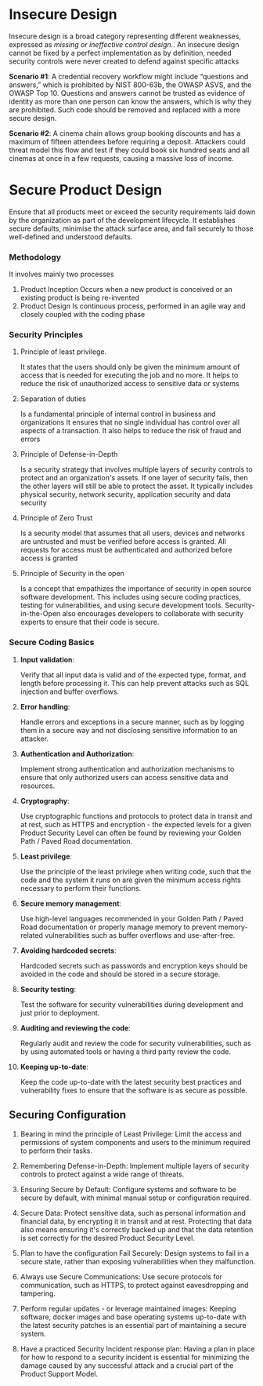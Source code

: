 # Insecure Design

Insecure design is a broad category representing different weaknesses, expressed as *missing or ineffective control design.*. An insecure design cannot be fixed by a perfect implementation as by definition, needed security controls were never created to defend against specific attacks

**Scenario #1**: A credential recovery workflow might include “questions and answers,” which is prohibited by NIST 800-63b, the OWASP ASVS, and the OWASP Top 10. Questions and answers cannot be trusted as evidence of identity as more than one person can know the answers, which is why they are prohibited. Such code should be removed and replaced with a more secure design.

**Scenario #2**: A cinema chain allows group booking discounts and has a maximum of fifteen attendees before requiring a deposit. Attackers could threat model this flow and test if they could book six hundred seats and all cinemas at once in a few requests, causing a massive loss of income.

# Secure Product Design

 Ensure that all products meet or exceed the security requirements laid down by the organization as part of the development lifecycle. It establishes secure defaults, minimise the attack surface area, and fail securely to those well-defined and understood defaults.

### Methodology

 It involves mainly two processes

 1. Product Inception
    Occurs when a new product is conceived or an existing product is being re-invented
 2. Product Design
    Is continuous process, performed in an agile way and closely coupled with the coding phase


### Security Principles

 1. Principle of least privilege.

    It states that the users should only be given the minimum amount of access that is needed for executing the job and no more.  It helps to reduce the risk of unauthorized access to sensitive data or systems

 2. Separation of duties

    Is a fundamental principle of internal control in business and organizations
    It ensures that no single individual has control over all aspects of a transaction. It also helps to reduce the risk of fraud and errors

 3. Principle of Defense-in-Depth

    Is a security strategy that involves multiple layers of security controls to protect and an organization's assets. If one layer of security fails, then the other layers will still be able to protect the asset. It typically includes physical security, network security, application security and data security

 4. Principle of Zero Trust
    
    Is a security model that assumes that all users, devices and networks are untrusted and must be verified before access is granted. All requests for access must be authenticated and authorized before access is granted

 5. Principle of Security in the open
    
    Is a concept that empathizes the importance of security in open source software development. This includes using secure coding practices, testing for vulnerabilities, and using secure development tools.  Security-in-the-Open also encourages developers to collaborate with security experts to ensure that their code is secure.


### Secure Coding Basics

1. **Input validation**:

    Verify that all input data is valid and of the expected type, format, and length before processing it. This can help prevent attacks such as SQL injection and buffer overflows.
2. **Error handling**: 

    Handle errors and exceptions in a secure manner, such as by logging them in a secure way and not disclosing sensitive information to an attacker.
3. **Authentication and Authorization**: 

    Implement strong authentication and authorization mechanisms to ensure that only authorized users can access sensitive data and resources.

4. **Cryptography**:
    
    Use cryptographic functions and protocols to protect data in transit and at rest, such as HTTPS and encryption - the expected levels for a given Product Security Level can often be found by reviewing your Golden Path / Paved Road documentation.
5. **Least privilege**: 
    
    Use the principle of the least privilege when writing code, such that the code and the system it runs on are given the minimum access rights necessary to perform their functions.
6. **Secure memory management**: 

    Use high-level languages recommended in your Golden Path / Paved Road documentation or properly manage memory to prevent memory-related vulnerabilities such as buffer overflows and use-after-free.

7. **Avoiding hardcoded secrets**:

    Hardcoded secrets such as passwords and encryption keys should be avoided in the code and should be stored in a secure storage.

8. **Security testing**: 

    Test the software for security vulnerabilities during development and just prior to deployment.

9. **Auditing and reviewing the code**: 

    Regularly audit and review the code for security vulnerabilities, such as by using automated tools or having a third party review the code.

10. **Keeping up-to-date**: 

    Keep the code up-to-date with the latest security best practices and vulnerability fixes to ensure that the software is as secure as possible.


## Securing Configuration

1. Bearing in mind the principle of Least Privilege: Limit the access and permissions of system components and users to the minimum required to perform their tasks.

2. Remembering Defense-in-Depth: Implement multiple layers of security controls to protect against a wide range of threats.

3. Ensuring Secure by Default: Configure systems and software to be secure by default, with minimal manual setup or configuration required.

4. Secure Data: Protect sensitive data, such as personal information and financial data, by encrypting it in transit and at rest. Protecting that data also means ensuring it's correctly backed up and that the data retention is set correctly for the desired Product Security Level.

5. Plan to have the configuration Fail Securely: Design systems to fail in a secure state, rather than exposing vulnerabilities when they malfunction.

6. Always use Secure Communications: Use secure protocols for communication, such as HTTPS, to protect against eavesdropping and tampering.

7. Perform regular updates - or leverage maintained images: Keeping software, docker images and base operating systems up-to-date with the latest security patches is an essential part of maintaining a secure system.

8. Have a practiced Security Incident response plan: Having a plan in place for how to respond to a security incident is essential for minimizing the damage caused by any successful attack and a crucial part of the Product Support Model.



 

